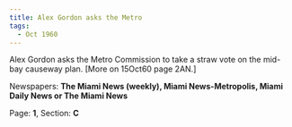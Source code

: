 ```yaml
---  
title: Alex Gordon asks the Metro  
tags:  
  - Oct 1960  
---  
```

  
Alex Gordon asks the Metro Commission to take a straw vote on the mid-bay causeway plan. [More on 15Oct60 page 2AN.]  
  
Newspapers: **The Miami News (weekly), Miami News-Metropolis, Miami Daily News or The Miami News**  
  
Page: **1**, Section: **C** 
